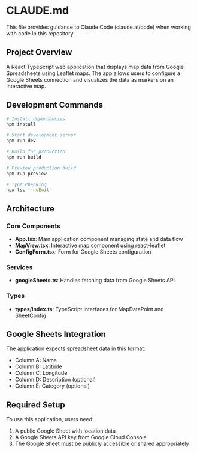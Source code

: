 # CLAUDE.md

This file provides guidance to Claude Code (claude.ai/code) when working with code in this repository.

## Project Overview

A React TypeScript web application that displays map data from Google Spreadsheets using Leaflet maps. The app allows users to configure a Google Sheets connection and visualizes the data as markers on an interactive map.

## Development Commands

```bash
# Install dependencies
npm install

# Start development server
npm run dev

# Build for production
npm run build

# Preview production build
npm run preview

# Type checking
npx tsc --noEmit
```

## Architecture

### Core Components
- **App.tsx**: Main application component managing state and data flow
- **MapView.tsx**: Interactive map component using react-leaflet
- **ConfigForm.tsx**: Form for Google Sheets configuration

### Services
- **googleSheets.ts**: Handles fetching data from Google Sheets API

### Types
- **types/index.ts**: TypeScript interfaces for MapDataPoint and SheetConfig

## Google Sheets Integration

The application expects spreadsheet data in this format:
- Column A: Name
- Column B: Latitude  
- Column C: Longitude
- Column D: Description (optional)
- Column E: Category (optional)

## Required Setup

To use this application, users need:
1. A public Google Sheet with location data
2. A Google Sheets API key from Google Cloud Console
3. The Google Sheet must be publicly accessible or shared appropriately